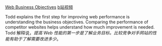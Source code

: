 [Web Business Objectives](https://frontendmasters.com/courses/web-perf/web-business-objectives/)
[b站视频](https://www.bilibili.com/video/BV1s34y1r7hB?p=16&vd_source=22af953ea4c09540ad1966711a2d53f0)

Todd explains the first step for improving web performance is understanding the business objectives. Comparing the performance of competitor websites helps understand how much improvement is needed.  
Todd 解释说，*提高 Web 性能的第一步是了解业务目标。比较竞争对手网站的性能有助于了解需要改进多少*。
